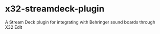 # x32-streamdeck-plugin
A Stream Deck plugin for integrating with Behringer sound boards through X32 Edit
